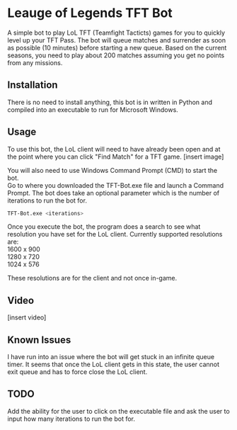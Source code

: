 # Leauge of Legends TFT Bot
A simple bot to play LoL TFT (Teamfight Tacticts) games for you to quickly level up your TFT Pass. The bot will queue matches and surrender as soon as possible (10 minutes) before starting a new queue. Based on the current seasons, you need to play about 200 matches assuming you get no points from any missions. 

## Installation
There is no need to install anything, this bot is in written in Python and compiled into an executable to run for Microsoft Windows. 

## Usage
To use this bot, the LoL client will need to have already been open and at the point where you can click "Find Match" for a TFT game. 
[insert image]

You will also need to use Windows Command Prompt (CMD) to start the bot.  
Go to where you downloaded the TFT-Bot.exe file and launch a Command Prompt. 
The bot does take an optional parameter which is the number of iterations to run the bot for.

```bash
TFT-Bot.exe <iterations>
```

Once you execute the bot, the program does a search to see what resolution you have set for the LoL client. Currently supported resolutions are:   
1600 x 900  
1280 x 720  
1024 x 576

These resolutions are for the client and not once in-game.

## Video
[insert video]

## Known Issues
I have run into an issue where the bot will get stuck in an infinite queue timer. It seems that once the LoL client gets in this state, the user cannot exit queue and has to force close the LoL client.

## TODO
Add the ability for the user to click on the executable file and ask the user to input how many iterations to run the bot for. 
<!--Using pyinstaller to create '.exe'  
Command: pyinstaller -F --icon "images/icon.ico" --add-data "images/*.png;." --name TFT-Bot main.py-->
